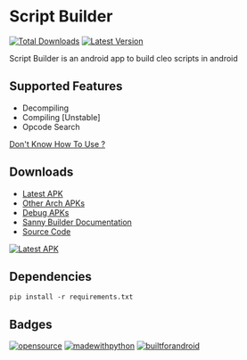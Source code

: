 # Script Builder

[![Total Downloads](https://img.shields.io/github/downloads/360modder/script-builder/total.svg)](https://github.com/360modder/script-builder/releases/)
[![Latest Version](https://img.shields.io/github/release/360modder/script-builder.svg)](https://github.com/360modder/script-builder/releases/)

Script Builder is an android app to build cleo scripts in android

## Supported Features

- Decompiling
- Compiling [Unstable]
- Opcode Search

[Don't Know How To Use ?](https://github.com/360modder/script-builder/tree/main/ignore/How%20To%20Use%20Script%20Builder)

## Downloads

- [Latest APK](https://github.com/360modder/script-builder/releases/download/v0.119-beta/scriptbuilder-0.119-armeabi-v7a-release-optimized-signed.apk)
- [Other Arch APKs](https://github.com/360modder/script-builder/releases/tag/v0.1-beta)
- [Debug APKs](https://github.com/360modder/script-builder/releases/download/v0.1-beta/scriptbuilder-0.1-debug-apks.zip)
- [Sanny Builder Documentation](https://github.com/360modder/script-builder/raw/main/ignore/Sanny%20Builder%20Documentation.zip)
- [Source Code](https://github.com/360modder/script-builder/archive/v0.119-beta.zip)

[![Latest APK](https://user-images.githubusercontent.com/663460/26973090-f8fdc986-4d14-11e7-995a-e7c5e79ed925.png)](https://github.com/360modder/script-builder/releases/download/v0.119-beta/scriptbuilder-0.119-armeabi-v7a-release-optimized-signed.apk)

## Dependencies

`pip install -r requirements.txt`

## Badges

[![opensource](https://forthebadge.com/images/badges/open-source.svg)](https://github.com/360modder)
[![madewithpython](https://forthebadge.com/images/badges/made-with-python.svg)](https://github.com/360modder)
[![builtforandroid](https://forthebadge.com/images/badges/built-for-android.svg)](https://github.com/360modder)
